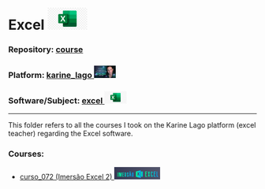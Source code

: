 # Excel   <img src="https://github.com/PedroHeeger/main/blob/main/0-aux/logos/software/microsoft_excel.png" alt="excel" width="auto" height="45">

### Repository: [course](../../../)
### Platform: <a href="../">karine_lago   <img src="https://github.com/PedroHeeger/main/blob/main/0-aux/logos/plataforma/karine_lago.jpeg" alt="karine_lago" width="auto" height="25"></a>
### Software/Subject: <a href="./">excel   <img src="https://github.com/PedroHeeger/main/blob/main/0-aux/logos/software/microsoft_excel.png" alt="excel" width="auto" height="25"></a>

---

This folder refers to all the courses I took on the Karine Lago platform (excel teacher) regarding the Excel software.

### Courses:
- <a href="./curso_072">curso_072 (Imersão Excel 2)   <img src="./curso_072/0-aux/logo_course.png" alt="curso_072" width="auto" height="25"></a>